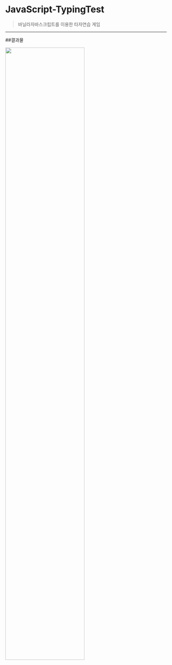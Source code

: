 # JavaScript-TypingTest

> 바닐라자바스크립트를 이용한 타자연습 게임


---
##결과물

<img src="https://user-images.githubusercontent.com/85085844/134480441-677577c5-91bc-431f-a75f-fb0c320f0df8.gif" width="70%">

